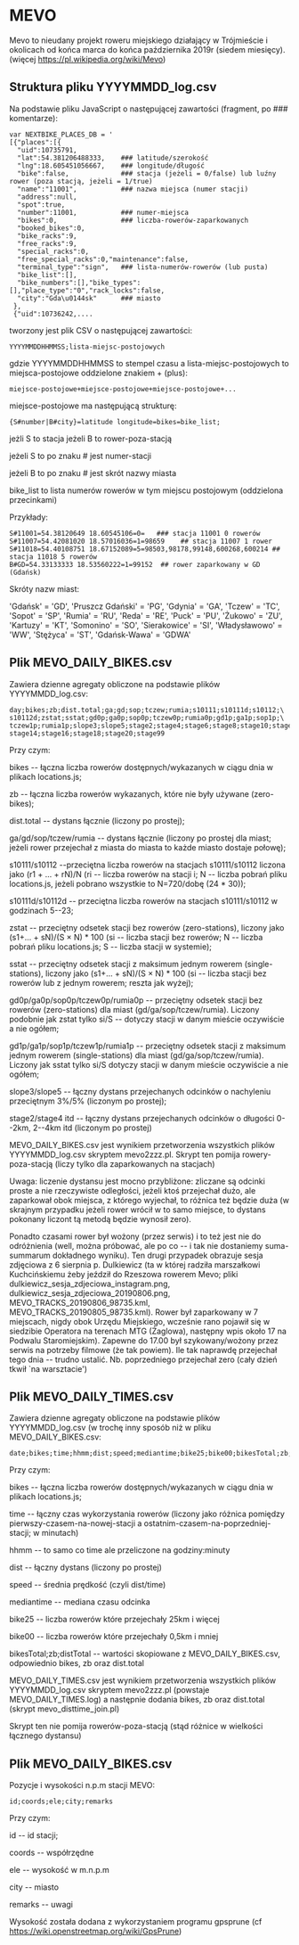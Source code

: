 # MEVO

Mevo to nieudany projekt roweru miejskiego działający w Trójmieście i okolicach
od końca marca do końca października 2019r (siedem miesięcy). 
(więcej https://pl.wikipedia.org/wiki/Mevo)

## Struktura pliku YYYYMMDD_log.csv

Na podstawie pliku JavaScript o następującej zawartości (fragment, po ### komentarze):

```
var NEXTBIKE_PLACES_DB = '
[{"places":[{
  "uid":10735791,
  "lat":54.381206488333,    ### latitude/szerokość
  "lng":18.605451056667,    ### longitude/długość
  "bike":false,             ### stacja (jeżeli = 0/false) lub luźny rower (poza stacją, jeżeli = 1/true)
  "name":"11001",           ### nazwa miejsca (numer stacji)
  "address":null,
  "spot":true,
  "number":11001,           ### numer-miejsca
  "bikes":0,                ### liczba-rowerów-zaparkowanych
  "booked_bikes":0,
  "bike_racks":9,
  "free_racks":9,
  "special_racks":0,
  "free_special_racks":0,"maintenance":false,
  "terminal_type":"sign",   ### lista-numerów-rowerów (lub pusta)
  "bike_list":[],
  "bike_numbers":[],"bike_types":[],"place_type":"0","rack_locks":false,
  "city":"Gda\u0144sk"      ### miasto
 },
 {"uid":10736242,....
```

tworzony jest plik CSV o następującej zawartości:

```
YYYYMMDDHHMMSS;lista-miejsc-postojowych
```

gdzie YYYYMMDDHHMMSS to stempel czasu a lista-miejsc-postojowych to
miejsca-postojowe oddzielone znakiem + (plus):

```
miejsce-postojowe+miejsce-postojowe+miejsce-postojowe+...
```

miejsce-postojowe ma następującą strukturę:

```
{S#number|B#city}=latitude longitude=bikes=bike_list;
````

jeżli S to stacja jeżeli B to rower-poza-stacją

jeżeli S to po znaku # jest numer-stacji

jeżeli B to po znaku # jest skrót nazwy miasta

bike_list to lista numerów rowerów w tym miejscu postojowym (oddzielona przecinkami)

Przykłady:

```
S#11001=54.38120649 18.60545106=0=   ### stacja 11001 0 rowerów
S#11007=54.42081020 18.57016036=1=98659    ## stacja 11007 1 rower
S#11018=54.40108751 18.67152089=5=98503,98178,99148,600268,600214 ## stacja 11018 5 rowerów
B#GD=54.33133333 18.53560222=1=99152  ## rower zaparkowany w GD (Gdańsk)
```

Skróty nazw miast:

'Gdańsk' = 'GD', 'Pruszcz Gdański' = 'PG', 'Gdynia' = 'GA',
'Tczew' = 'TC', 'Sopot' = 'SP', 'Rumia' = 'RU',
'Reda' = 'RE', 'Puck' = 'PU', 'Żukowo' = 'ZU',
'Kartuzy' = 'KT', 'Somonino' = 'SO', 'Sierakowice' = 'SI', 'Władysławowo' = 'WW',
'Stężyca' = 'ST', 'Gdańsk-Wawa' = 'GDWA'

## Plik MEVO_DAILY_BIKES.csv

Zawiera dzienne agregaty obliczone na podstawie plików YYYYMMDD_log.csv:

```
day;bikes;zb;dist.total;ga;gd;sop;tczew;rumia;s10111;s10111d;s10112;\
s10112d;zstat;sstat;gd0p;ga0p;sop0p;tczew0p;rumia0p;gd1p;ga1p;sop1p;\
tczew1p;rumia1p;slope3;slope5;stage2;stage4;stage6;stage8;stage10;stage12;\
stage14;stage16;stage18;stage20;stage99
```

Przy czym:

bikes -- łączna liczba rowerów dostępnych/wykazanych w ciągu dnia w
plikach locations.js;

zb -- łączna liczba rowerów wykazanych, które nie były używane
(zero-bikes);

dist.total -- dystans łącznie (liczony po prostej);

ga/gd/sop/tczew/rumia -- dystans łącznie (liczony po prostej dla
miast; jeżeli rower przejechał z miasta do miasta to każde miasto
dostaje połowę);

s10111/s10112 --przeciętna liczba rowerów na stacjach s10111/s10112 liczona
jako (r1 + ... + rN)/N (ri -- liczba rowerów na stacji i;
N -- liczba pobrań pliku locations.js, jeżeli pobrano wszystkie to N=720/dobę (24 * 30));

s10111d/s10112d -- przeciętna liczba rowerów na stacjach s10111/s10112
w godzinach 5--23;

zstat -- przeciętny odsetek stacji bez rowerów (zero-stations),
liczony jako (s1+... + sN)/(S × N) * 100 (si -- liczba stacji bez rowerów;
N -- liczba pobrań pliku locations.js; S -- liczba stacji w systemie);

sstat -- przeciętny odsetek stacji z maksimum jednym rowerem
(single-stations), liczony jako
(s1+... + sN)/(S × N) * 100 (si -- liczba stacji bez rowerów lub z jednym rowerem; reszta
jak wyżej);

gd0p/ga0p/sop0p/tczew0p/rumia0p -- przeciętny odsetek stacji bez
rowerów (zero-stations) dla miast (gd/ga/sop/tczew/rumia). Liczony podobnie jak
zstat tylko si/S -- dotyczy stacji w danym mieście oczywiście a nie ogółem;

gd1p/ga1p/sop1p/tczew1p/rumia1p -- przeciętny odsetek stacji z
maksimum jednym rowerem (single-stations) dla miast
(gd/ga/sop/tczew/rumia). Liczony jak sstat tylko si/S dotyczy stacji w
danym mieście oczywiście a nie ogółem;

slope3/slope5 -- łączny dystans przejechanych odcinków o nachyleniu
przeciętnym 3%/5% (liczonym po prostej);

stage2/stage4 itd -- łączny dystans przejechanych odcinków o długości
0--2km, 2--4km itd (liczonym po prostej)

MEVO_DAILY_BIKES.csv jest wynikiem przetworzenia wszystkich plików YYYYMMDD_log.csv
skryptem mevo2zzz.pl. Skrypt ten pomija rowery-poza-stacją (liczy tylko dla zaparkowanych na stacjach)

Uwaga: liczenie dystansu jest mocno przybliżone: zliczane są odcinki
proste a nie rzeczywiste odległości, jeżeli ktoś przejechał dużo, ale
zaparkował obok miejsca, z którego wyjechał, to różnica też będzie
duża (w skrajnym przypadku jeżeli rower wrócił w to samo miejsce, to
dystans pokonany liczont tą metodą będzie wynosił zero).

Ponadto czasami rower był wożony (przez serwis) i to też jest nie do
odróżnienia (well, można próbować, ale po co -- i tak nie dostaniemy
suma-summarum dokładnego wyniku). Ten drugi przypadek obrazuje sesja
zdjęciowa z 6 sierpnia p. Dulkiewicz (ta w której radziła marszałkowi
Kuchcińskiemu żeby jeździł do Rzeszowa rowerem Mevo; pliki
dulkiewicz_sesja_zdjeciowa_instagram.png,
dulkiewicz_sesja_zdjeciowa_20190806.png,
MEVO_TRACKS_20190806_98735.kml, MEVO_TRACKS_20190805_98735.kml). Rower
był zaparkowany w 7 miejscach, nigdy obok Urzędu Miejskiego, wcześnie
rano pojawił się w siedzibie Operatora na terenach MTG (Żaglowa),
następny wpis około 17 na Podwalu Staromiejskim). Zapewne do 17.00 był
szykowany/wożony przez serwis na potrzeby filmowe (że tak powiem).
Ile tak naprawdę przejechał tego dnia -- trudno ustalić. Nb. poprzedniego
przejechał zero (cały dzień tkwił `na warsztacie')

## Plik MEVO_DAILY_TIMES.csv

Zawiera dzienne agregaty obliczone na podstawie plików YYYYMMDD_log.csv (w trochę inny sposób niż
w pliku MEVO_DAILY_BIKES.csv:

```
date;bikes;time;hhmm;dist;speed;mediantime;bike25;bike00;bikesTotal;zb;distTotal
```

Przy czym:

bikes -- łączna liczba rowerów dostępnych/wykazanych w ciągu dnia w
plikach locations.js;

time -- łączny czas wykorzystania rowerów (liczony jako różnica pomiędzy 
pierwszy-czasem-na-nowej-stacji a ostatnim-czasem-na-poprzedniej-stacji; w minutach)

hhmm -- to samo co time ale przeliczone na godziny:minuty

dist -- łączny dystans (liczony po prostej)

speed -- średnia prędkość (czyli dist/time)

mediantime -- mediana czasu odcinka 

bike25 -- liczba rowerów które przejechały 25km i więcej

bike00 -- liczba rowerów które przejechały 0,5km i mniej

bikesTotal;zb;distTotal -- wartości skopiowane z MEVO_DAILY_BIKES.csv, odpowiednio bikes, zb oraz dist.total

MEVO_DAILY_TIMES.csv jest wynikiem przetworzenia wszystkich plików YYYYMMDD_log.csv
skryptem mevo2zzz.pl (powstaje MEVO_DAILY_TIMES.log) 
a następnie dodania bikes, zb oraz dist.total (skrypt mevo_disttime_join.pl)

Skrypt ten nie pomija rowerów-poza-stacją (stąd różnice w wielkości łącznego dystansu)

## Plik MEVO_DAILY_BIKES.csv

Pozycje i wysokości n.p.m stacji MEVO:

```
id;coords;ele;city;remarks
```

Przy czym:

id -- id stacji;

coords -- współrzędne

ele -- wysokość w m.n.p.m

city -- miasto

remarks -- uwagi

Wysokość została dodana z wykorzystaniem programu gpsprune (cf https://wiki.openstreetmap.org/wiki/GpsPrune)


